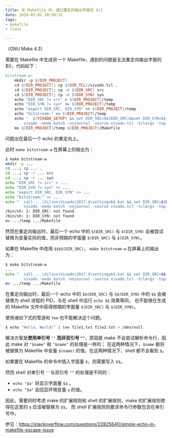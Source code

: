 ```yaml
---
title: 在 Makefile 中，通过重定向输出字面的 $()
date: 2024-03-01 20:50:31
tags: 
- makefile
- linux

---
```


（GNU Make 4.3）

需要在 Makefile 中生成另一个 Makefile，遇到的问题是无法重定向输出字面的 $()，代码如下：

```makefile
bitstream-w:
	mkdir -p $(DIR_PROJECT)
	cd $(DIR_PROJECT); cp $(DIR_TCL)/vivado.tcl .
	cd $(DIR_PROJECT); cp -r $(DIR_SRC) src
	cd $(DIR_PROJECT); cp -r $(DIR_SYN) syn
	echo "DIR_SRC ?= src" > $(DIR_PROJECT)/temp
	echo "DIR_SYN ?= syn" >> $(DIR_PROJECT)/temp
	echo "export DIR_SRC, DIR_SYN" >> $(DIR_PROJECT)/temp
	echo "bitstream:" >> $(DIR_PROJECT)/temp
	echo "	$(VIVADO_SETUP) && set DIR_SRC=$$(DIR_SRC)&&set DIR_SYN=$$(DIR_SYN) && \
	    vivado -mode batch -nojournal -source vivado.tcl -tclargs -top-module $(TOP_MODULE) -board $(BOARD)" >> $(DIR_PROJECT)/temp
	mv $(DIR_PROJECT)/temp $(DIR_PROJECT)/Makefile
```

问题出在最后一个 echo 的重定向上。

此时 `make bitstream-w` 在屏幕上的输出为：

```bash
$ make bitstream-w
mkdir -p ...
cd ...; cp ... .
cd ...; cp -r ... src
cd ...; cp -r ... syn
echo "DIR_SRC ?= src" > ...
echo "DIR_SYN ?= syn" >> ...
echo "export DIR_SRC, DIR_SYN" >> ...
echo "bitstream:" >> ...
echo "  call ...\Xilinx\Vivado\2017.4\settings64.bat && set DIR_SRC=$(DIR_SRC)&&set DIR_SYN=$(DIR_SYN) && \
        vivado -mode batch -nojournal -source vivado.tcl -tclargs -top-module top  -board ..." >> .../temp
/bin/sh: 1: DIR_SRC: not found
/bin/sh: 1: DIR_SYN: not found
mv .../temp .../Makefile
```

然而在重定向输出时，最后一个 echo 中的 `$(DIR_SRC)` 与 `$(DIR_SYN)` 会被尝试替换为变量实际的值，而非预期的字面量 `$(DIR_SRC)` 与 `$(DIR_SYN)`。

如果在 Makefile 中改用 `$$$$(DIR_SRC)`， `make bitstream-w` 在屏幕上的输出为：

```bash
$ make bitstream-w
...
echo "  call ...\Xilinx\Vivado\2017.4\settings64.bat && set DIR_SRC=$$(DIR_SRC)&&set DIR_SYN=$$(DIR_SYN) && \
        vivado -mode batch -nojournal -source vivado.tcl -tclargs -top-module top  -board ..." >> .../temp
mv .../temp .../Makefile
```

在重定向输出时，最后一个 echo 中的 `$$(DIR_SRC)` 与 `$$(DIR_SYN)` 中的 `$$` 会被替换为 shell 进程的 PID，与在 shell 中运行 `echo $$` 效果等同，
也不能够在生成的 Makefile 文件中获得预期的字面量 `$(DIR_SRC)` 与 `$(DIR_SYN)`。

使用诸如下式的管道和 `tee` 也不能解决这个问题。

```bash
$ echo "Hello, World!" | tee file1.txt file2.txt > /dev/null
```

解决方案是**使用单引号 `''` 而非双引号 `""`**，原因是 make 不会尝试解析命令行，因此 make 对 `"$name"` 和 `"$name"` 的处理是一样的；
在这两种情况下，`$name` 都将被替换为 Makefile 中变量 `$(name)` 的值。在这两种情况下，shell 都不会看到 `$`。

如果要在 Makefile 的命令中插入字面量 `$`，则需要写入 `$$`。

然而 shell 对单引号 `''`与双引号 `""` 的处理是不同的：

- `echo '$a'` 将显示字面量 `$a` 。
- `echo "$a"` 会回显环境变量 `a` 的值。

因此，需要同时考虑 make 的扩展规则和 shell 的扩展规则，make 的扩展规则使得在这里的 `$` 应该被替换为 `$$`，
而 shell 扩展规则则要求命令行参数包含在单引号中。

参见：<https://stackoverflow.com/questions/22825640/simple-echo-in-makefile-escape-issue>